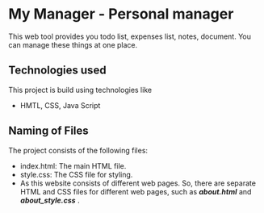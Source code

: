 # My Manager - Personal manager

This web tool provides you todo list, expenses list, notes, document. You can manage these things at one place.

## Technologies used
This project is build using technologies like
- HMTL, CSS, Java Script

## Naming of Files
The project consists of the following files:
- index.html: The main HTML file.
- style.css: The CSS file for styling.
- As this website consists of different web pages. So, there are separate HTML and CSS files for different web pages, such as ***about.html*** and ***about_style.css*** .
